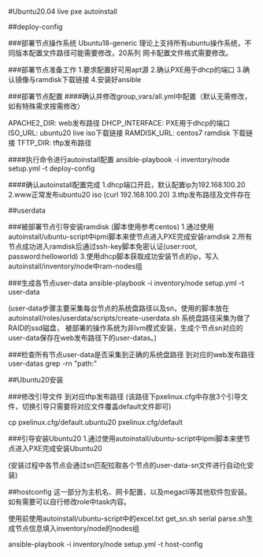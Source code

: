 #Ubuntu20.04 live pxe autoinstall


##deploy-config

###部署节点操作系统
Ubuntu18-generic
理论上支持所有ubuntu操作系统，不同版本配置文件路径可能需要修改，20系列
网卡配置文件格式需要修改。

###部署节点准备工作
1.要求配置好可用apt源
2.确认PXE用于dhcp的端口
3.确认镜像与ramdisk下载链接
4.安装好ansible

###部署节点配置
####确认并修改group_vars/all.yml中配置（默认无需修改，如有特殊需求按需修改）

APACHE2_DIR: web发布路径
DHCP_INTERFACE: PXE用于dhcp的端口
ISO_URL: ubuntu20 live iso下载链接
RAMDISK_URL: centos7 ramdisk 下载链接
TFTP_DIR: tftp发布路径

####执行命令进行autoinstall配置
ansible-playbook -i inventory/node setup.yml -t deploy-config

####确认autoinstall配置完成
1.dhcp端口开启，默认配置ip为192.168.100.20
2.www正常发布ubuntu20 iso (curl 192.168.100.20)
3.tftp发布路径及文件存在


##userdata

###被部署节点引导安装ramdisk
(脚本使用参考centos)
1.通过使用autoinstall/ubuntu-script中ipmi脚本来使节点进入PXE完成安装ramdisk
2.所有节点成功进入ramdisk后通过ssh-key脚本免密认证(user:root, password:helloworld)
3.使用dhcp脚本获取成功安装节点的ip，写入autoinstall/inventory/node中ram-nodes组

###生成各节点user-data
ansible-playbook -i inventory/node setup.yml -t user-data

(user-data步骤主要采集每台节点的系统盘路径以及sn，使用的脚本放在
autoinstall/roles/userdata/scripts/create-userdata.sh 系统盘路径采集为做了RAID的ssd磁盘，
被部署的操作系统为非lvm模式安装，生成个节点sn对应的user-data保存在web发布路径下的user-datas。)

###检查所有节点user-data是否采集到正确的系统盘路径
到对应的web发布路径user-datas
grep -rn "path:"


##Ubuntu20安装

###修改引导文件
到对应tftp发布路径
(该路径下pxelinux.cfg中存放3个引导文件，切换引导只需要将对应文件覆盖default文件即可)

cp pxelinux.cfg/default.ubuntu20 pxelinux.cfg/default

###引导安装Ubuntu20
1.通过使用autoinstall/ubuntu-script中ipmi脚本来使节点进入PXE完成安装Ubuntu20

(安装过程中各节点会通过sn匹配拉取各个节点的user-data-sn文件进行自动化安装)


##hostconfig
这一部分为主机名、网卡配置，以及megacli等其他软件包安装。如有需要可以自行修改role中task内容。

使用前使用autoinstall/ubuntu-script中的excel.txt get_sn.sh serial parse.sh生成节点信息填入inventory/node的nodes组

ansible-playbook -i inventory/node setup.yml -t host-config
